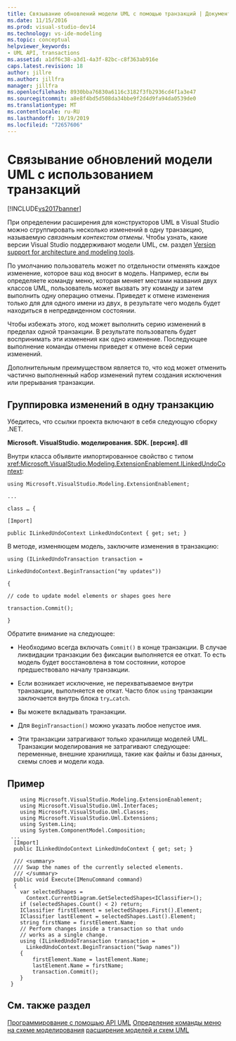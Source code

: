 ```yaml
---
title: Связывание обновлений модели UML с помощью транзакций | Документация Майкрософт
ms.date: 11/15/2016
ms.prod: visual-studio-dev14
ms.technology: vs-ide-modeling
ms.topic: conceptual
helpviewer_keywords:
- UML API, transactions
ms.assetid: a1df6c38-a3d1-4a3f-82bc-c8f363ab916e
caps.latest.revision: 18
author: jillre
ms.author: jillfra
manager: jillfra
ms.openlocfilehash: 8930bba76830a6116c3182f3fb2936cd4f1a3e47
ms.sourcegitcommit: a8e8f4bd5d508da34bbe9f2d4d9fa94da0539de0
ms.translationtype: MT
ms.contentlocale: ru-RU
ms.lasthandoff: 10/19/2019
ms.locfileid: "72657606"
---
```

# <a name="link-uml-model-updates-by-using-transactions"></a>Связывание обновлений модели UML с использованием транзакций
[!INCLUDE[vs2017banner](../includes/vs2017banner.md)]

При определении расширения для конструкторов UML в Visual Studio можно сгруппировать несколько изменений в одну транзакцию, называемую *связанным контекстом отмены*. Чтобы узнать, какие версии Visual Studio поддерживают модели UML, см. раздел [Version support for architecture and modeling tools](../modeling/what-s-new-for-design-in-visual-studio.md#VersionSupport).

 По умолчанию пользователь может по отдельности отменять каждое изменение, которое ваш код вносит в модель. Например, если вы определяете команду меню, которая меняет местами названия двух классов UML, пользователь может вызвать эту команду и затем выполнить одну операцию отмены. Приведет к отмене изменения только для для одного имени из двух, в результате чего модель будет находиться в непредвиденном состоянии.

 Чтобы избежать этого, код может выполнить серию изменений в пределах одной транзакции. В результате пользователь будет воспринимать эти изменения как одно изменение. Последующее выполнение команды отмены приведет к отмене всей серии изменений.

 Дополнительным преимуществом является то, что код может отменить частично выполненный набор изменений путем создания исключения или прерывания транзакции.

## <a name="to-group-changes-into-a-single-transaction"></a>Группировка изменений в одну транзакцию
 Убедитесь, что ссылки проекта включают в себя следующую сборку .NET.

 **Microsoft. VisualStudio. моделирования. SDK. [версия]. dll**

 Внутри класса объявите импортированное свойство с типом <xref:Microsoft.VisualStudio.Modeling.ExtensionEnablement.ILinkedUndoContext>:

 `using Microsoft.VisualStudio.Modeling.ExtensionEnablement;`

 `...`

 `class … {`

 `[Import]`

 `public ILinkedUndoContext LinkedUndoContext { get; set; }`

 В методе, изменяющем модель, заключите изменения в транзакцию:

 `using (ILinkedUndoTransaction transaction =`

 `LinkedUndoContext.BeginTransaction("my updates"))`

 `{`

 `// code to update model elements or shapes goes here`

 `transaction.Commit();`

 `}`

 Обратите внимание на следующее:

- Необходимо всегда включать `Commit()` в конце транзакции. В случае ликвидации транзакции без фиксации выполняется ее откат. То есть модель будет восстановлена в том состоянии, которое предшествовало началу транзакции.

- Если возникает исключение, не перехватываемое внутри транзакции, выполняется ее откат. Часто блок `using` транзакции заключается внутрь блока `try…catch`.

- Вы можете вкладывать транзакции.

- Для `BeginTransaction()` можно указать любое непустое имя.

- Эти транзакции затрагивают только хранилище моделей UML. Транзакции моделирования не затрагивают следующее: переменные, внешние хранилища, такие как файлы и базы данных, схемы слоев и модели кода.

## <a name="example"></a>Пример

```
    using Microsoft.VisualStudio.Modeling.ExtensionEnablement;
    using Microsoft.VisualStudio.Uml.Interfaces;
    using Microsoft.VisualStudio.Uml.Classes;
    using Microsoft.VisualStudio.Uml.Extensions;
    using System.Linq;
    using System.ComponentModel.Composition;
 ...
  [Import]
  public ILinkedUndoContext LinkedUndoContext { get; set; }

  /// <summary>
  /// Swap the names of the currently selected elements.
  /// </summary>
  public void Execute(IMenuCommand command)
  {
    var selectedShapes =
      Context.CurrentDiagram.GetSelectedShapes<IClassifier>();
    if (selectedShapes.Count() < 2) return;
    IClassifier firstElement = selectedShapes.First().Element;
    IClassifier lastElement = selectedShapes.Last().Element;
    string firstName = firstElement.Name;
    // Perform changes inside a transaction so that undo
    // works as a single change.
    using (ILinkedUndoTransaction transaction =
      LinkedUndoContext.BeginTransaction("Swap names"))
    {
        firstElement.Name = lastElement.Name;
        lastElement.Name = firstName;
        transaction.Commit();
    }
 }
```

## <a name="see-also"></a>См. также раздел
 [Программирование с помощью API UML](../modeling/programming-with-the-uml-api.md) [Определение команды меню на схеме моделирования](../modeling/define-a-menu-command-on-a-modeling-diagram.md) [расширение моделей и схем UML](../modeling/extend-uml-models-and-diagrams.md)
